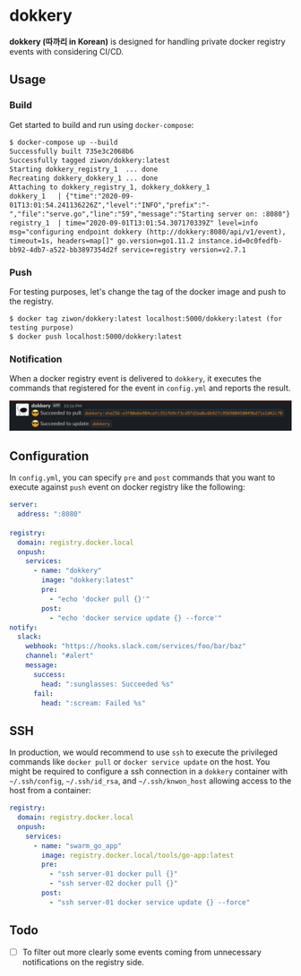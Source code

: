 # dokkery

**dokkery (따까리 in Korean)** is designed for handling private docker registry events with considering CI/CD.

## Usage

### Build

Get started to build and run using `docker-compose`:

```
$ docker-compose up --build
Successfully built 735e3c2068b6
Successfully tagged ziwon/dokkery:latest
Starting dokkery_registry_1  ... done
Recreating dokkery_dokkery_1 ... done
Attaching to dokkery_registry_1, dokkery_dokkery_1
dokkery_1   | {"time":"2020-09-01T13:01:54.241136226Z","level":"INFO","prefix":"-","file":"serve.go","line":"59","message":"Starting server on: :8080"}
registry_1  | time="2020-09-01T13:01:54.307170339Z" level=info msg="configuring endpoint dokkery (http://dokkery:8080/api/v1/event), timeout=1s, headers=map[]" go.version=go1.11.2 instance.id=0c0fedfb-bb92-4db7-a522-bb3897354d2f service=registry version=v2.7.1
```

### Push

For testing purposes, let's change the tag of the docker image and push to the registry.

```
$ docker tag ziwon/dokkery:latest localhost:5000/dokkery:latest (for testing purpose)
$ docker push localhost:5000/dokkery:latest
```

### Notification

When a docker registry event is delivered to `dokkery`, it executes the commands that registered for the event in `config.yml` and reports the result.

![](./docs/dokkery-with-slack.png)

## Configuration

 In `config.yml`, you can specify `pre` and `post` commands that you want to execute against `push` event on docker registry like the following:

```yml
server:
  address: ":8080"

registry:
  domain: registry.docker.local
  onpush:
    services:
      - name: "dokkery"
        image: "dokkery:latest"
        pre:
          - "echo 'docker pull {}'"
        post:
          - "echo 'docker service update {} --force'"
notify:
  slack:
    webhook: "https://hooks.slack.com/services/foo/bar/baz"
    channel: "#alert"
    message:
      success:
        head: ":sunglasses: Succeeded %s"
      fail:
        head: ":scream: Failed %s"
```



## SSH
In production, we would recommend to use `ssh` to execute the privileged commands like `docker pull` or `docker service update` on the host. You might be required to configure a ssh connection in a `dokkery` container with `~/.ssh/config`, `~/.ssh/id_rsa`, and `~/.ssh/knwon_host` allowing access to the host from a container:

```yml
registry:
  domain: registry.docker.local
  onpush:
    services:
      - name: "swarm_go_app"
        image: registry.docker.local/tools/go-app:latest
        pre:
          - "ssh server-01 docker pull {}"
          - "ssh server-02 docker pull {}"
        post:
          - "ssh server-01 docker service update {} --force"
```

## Todo

- [ ] To filter out more clearly some events coming from unnecessary notifications on the registry side.
